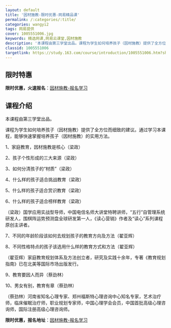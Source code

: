 ```yaml
---
layout: default
title: '因材施教-限时优惠-网易精品课'
permalink: /:categories/:title/
categories: wangyi2
tags: 网易提供
cover: 1005551006.jpg
keywords: 精选网课,网易云课堂,因材施教
description: '本课程由第三学堂出品。课程为学生如何培养孩子（因材施教）提供了全方位而细致的建议。通过学习本课程，能够快速掌握培养孩子（'
classid: 1005551006
targetlink: https://study.163.com/course/introduction/1005551006.htm?share=1&shareId=1025206652&utm_campaign=share&utm_medium=iphoneShare&utm_source=&utm_u=1025206652
---
```


## 限时特惠

**限时优惠，火速报名**：[因材施教-报名学习](https://study.163.com/course/introduction/1005551006.htm?share=1&shareId=1025206652&utm_campaign=share&utm_medium=iphoneShare&utm_source=&utm_u=1025206652)

## 课程介绍

本课程由第三学堂出品。

课程为学生如何培养孩子（因材施教）提供了全方位而细致的建议。通过学习本课程，能够快速掌握培养孩子（因材施教）的实用方法。



1、家庭教育，因材施教是核心（梁政）

2、孩子个性形成的三大来源（梁政）

3、如何分清孩子的“材质”（梁政）

4、什么样的孩子适合挑战教育（梁政）

5、什么样的孩子适合赏识教育（梁政）

6、什么样的孩子适合榜样教育（梁政）

（梁政）国学应用实战型导师，中国电信名师大讲堂特聘讲师，“五行”自管理系统研发人，围棋阵运势预测盘全球研发第一人，《读心营销》作者及“读心”系列课程原创主讲者。



7、不同的年龄阶段该如何去规划孩子的教育方向及方法（翟亚辉）

8、不同性格特点的孩子该选用什么样的教育方式和方法（翟亚辉）

（翟亚辉）家庭教育规划体系及方法创立者，研究及实践十余年，专著《教育规划指南》已在北美等国际市场出版发行。



9、教育要因人而异（蔡劲林）

10、男女有别，教育有章（蔡劲林）

（蔡劲林）河南省知名心理专家、郑州福斯特心理咨询中心知名专家，艺术治疗师，临床催眠治疗师，职业规划专家师，中国心理学会会员，中国首批高级心理咨询师，国际注册高级心理咨询师。

**限时优惠，报名地址**：[因材施教-报名学习](https://study.163.com/course/introduction/1005551006.htm?share=1&shareId=1025206652&utm_campaign=share&utm_medium=iphoneShare&utm_source=&utm_u=1025206652)

